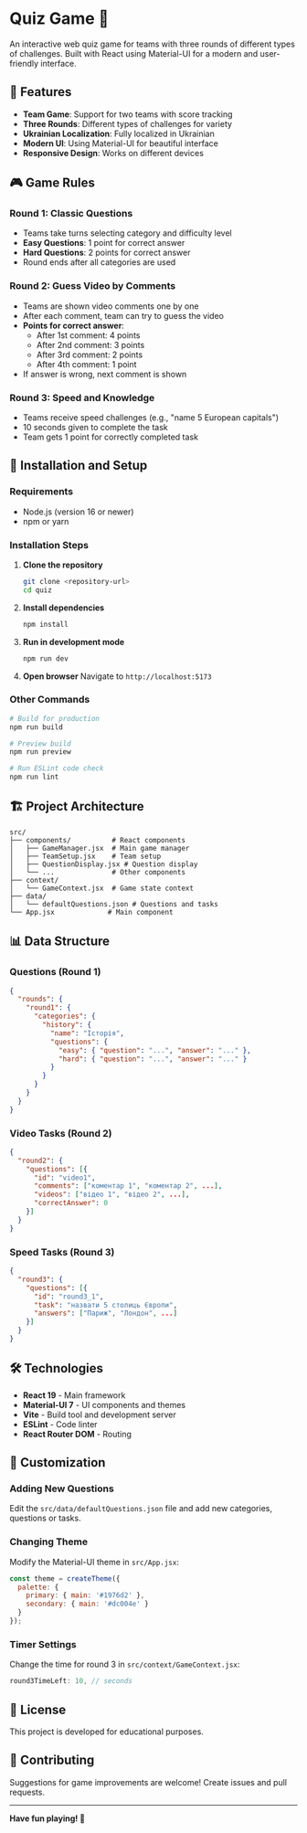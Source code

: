 # Quiz Game 🧠

An interactive web quiz game for teams with three rounds of different types of challenges. Built with React using Material-UI for a modern and user-friendly interface.

## 🎯 Features

- **Team Game**: Support for two teams with score tracking
- **Three Rounds**: Different types of challenges for variety
- **Ukrainian Localization**: Fully localized in Ukrainian
- **Modern UI**: Using Material-UI for beautiful interface
- **Responsive Design**: Works on different devices

## 🎮 Game Rules

### Round 1: Classic Questions
- Teams take turns selecting category and difficulty level
- **Easy Questions**: 1 point for correct answer
- **Hard Questions**: 2 points for correct answer
- Round ends after all categories are used

### Round 2: Guess Video by Comments
- Teams are shown video comments one by one
- After each comment, team can try to guess the video
- **Points for correct answer**:
  - After 1st comment: 4 points
  - After 2nd comment: 3 points
  - After 3rd comment: 2 points
  - After 4th comment: 1 point
- If answer is wrong, next comment is shown

### Round 3: Speed and Knowledge
- Teams receive speed challenges (e.g., "name 5 European capitals")
- 10 seconds given to complete the task
- Team gets 1 point for correctly completed task

## 🚀 Installation and Setup

### Requirements
- Node.js (version 16 or newer)
- npm or yarn

### Installation Steps

1. **Clone the repository**
   ```bash
   git clone <repository-url>
   cd quiz
   ```

2. **Install dependencies**
   ```bash
   npm install
   ```

3. **Run in development mode**
   ```bash
   npm run dev
   ```

4. **Open browser**
   Navigate to `http://localhost:5173`

### Other Commands

```bash
# Build for production
npm run build

# Preview build
npm run preview

# Run ESLint code check
npm run lint
```

## 🏗️ Project Architecture

```
src/
├── components/          # React components
│   ├── GameManager.jsx  # Main game manager
│   ├── TeamSetup.jsx    # Team setup
│   ├── QuestionDisplay.jsx # Question display
│   └── ...              # Other components
├── context/
│   └── GameContext.jsx  # Game state context
├── data/
│   └── defaultQuestions.json # Questions and tasks
└── App.jsx             # Main component
```

## 📊 Data Structure

### Questions (Round 1)
```json
{
  "rounds": {
    "round1": {
      "categories": {
        "history": {
          "name": "Історія",
          "questions": {
            "easy": { "question": "...", "answer": "..." },
            "hard": { "question": "...", "answer": "..." }
          }
        }
      }
    }
  }
}
```

### Video Tasks (Round 2)
```json
{
  "round2": {
    "questions": [{
      "id": "video1",
      "comments": ["коментар 1", "коментар 2", ...],
      "videos": ["відео 1", "відео 2", ...],
      "correctAnswer": 0
    }]
  }
}
```

### Speed Tasks (Round 3)
```json
{
  "round3": {
    "questions": [{
      "id": "round3_1",
      "task": "назвати 5 столиць Європи",
      "answers": ["Париж", "Лондон", ...]
    }]
  }
}
```

## 🛠️ Technologies

- **React 19** - Main framework
- **Material-UI 7** - UI components and themes
- **Vite** - Build tool and development server
- **ESLint** - Code linter
- **React Router DOM** - Routing

## 🎨 Customization

### Adding New Questions
Edit the `src/data/defaultQuestions.json` file and add new categories, questions or tasks.

### Changing Theme
Modify the Material-UI theme in `src/App.jsx`:

```jsx
const theme = createTheme({
  palette: {
    primary: { main: '#1976d2' },
    secondary: { main: '#dc004e' }
  }
});
```

### Timer Settings
Change the time for round 3 in `src/context/GameContext.jsx`:

```jsx
round3TimeLeft: 10, // seconds
```

## 📝 License

This project is developed for educational purposes.

## 🤝 Contributing

Suggestions for game improvements are welcome! Create issues and pull requests.

---

**Have fun playing! 🎉**